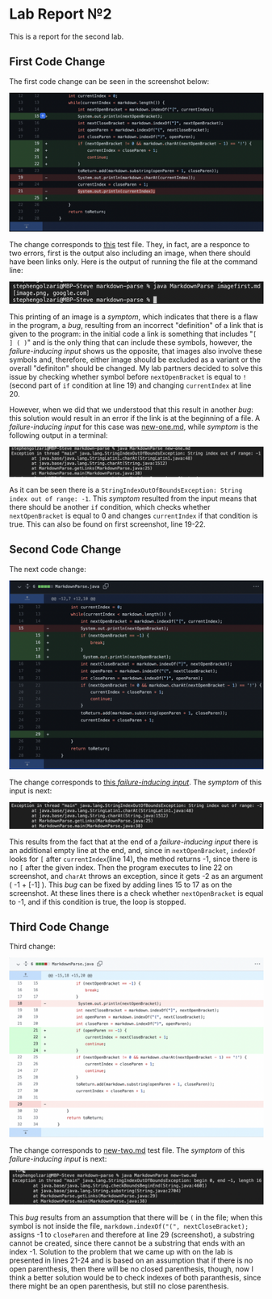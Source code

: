 # Lab Report №2

This is a report for the second lab. 

## First Code Change

The first code change can be seen in the screenshot below:

![image](diffFromGithub.png)

The change corresponds to [this](https://github.com/Gossty/markdown-parse/blob/main/imagefirst.md) test file. They, in fact, are a responce to two errors, first is the output also including an image, when there should have been links only. Here is the output of running the file at the command line:

![image](output1.png)

This printing of an image is a *symptom*, which indicates that there is a flaw in the program, a *bug*, resulting from an incorrect "definition" of a link that is given to the program: in the initial code a link is something that includes "`[ ] ( )`" and is the only thing that can include these symbols, however, the *failure-inducing input* shows us the opposite, that images also involve these symbols and, therefore, either image should be excluded as a variant or the overall "definiton" should be changed. My lab partners decided to solve this issue by checking whether symbol before `nextOpenBracket` is equal to `!`(second part of `if` condition at line 19) and changing `currentIndex` at line 20. 

However, when we did that we understood that this result in another *bug*: this solution would result in an error if the link is at the beginning of a file. A *failure-inducing input* for this case was [new-one.md](https://github.com/Gossty/markdown-parse/blob/main/new-one.md), while *symptom* is the following output in a terminal:

![image](output2.png)

As it can be seen there is a `StringIndexOutOfBoundsException: String index out of range: -1`. This *symptom* resulted from the input means that there should be another `if` condition, which checks whether `nextOpenBracket` is equal to 0 and changes `currentIndex` if that condition is true. This can also be found on first screenshot, line 19-22.

## Second Code Change

The next code change:

![image](codeChange2.png)

The change corresponds to [this *failure-inducing input*](https://github.com/Gossty/markdown-parse/blob/main/test-file.md). The *symptom* of this input is next:

![img](output3.png)

This results from the fact that at the end of a *failure-inducing input* there is an additional empty line at the end, and, since in `nextOpenBracket`, `indexOf` looks for `[` after `currentIndex`(line 14), the method returns -1, since there is no `[` after the given index. Then the program executes to line 22 on screenshot, and `charAt` throws an exception, since it gets -2 as an argument ( -1 + [-1] ). This *bug* can be fixed by adding lines 15 to 17 as on the screenshot. At these lines there is a check whether `nextOpenBracket` is equal to -1, and if this condition is true, the loop is stopped. 

## Third Code Change

Third change:

![image](codeChange3.png)

The change corresponds to [new-two.md](https://github.com/Gossty/markdown-parse/blob/main/new-two.md) test file. The *symptom* of this *failure-inducing input* is next:

![image](output4.png)

This *bug* results from an assumption that there will be `(` in the file; when this symbol is not inside the file,  `markdown.indexOf("(", nextCloseBracket);` assigns -1 to `closeParen` and therefore at line 29 (screenshot), a substring cannot be created, since there cannot be a substring that ends with an index -1. Solution to the problem that we came up with on the lab is presented in lines 21-24 and is based on an assumption that if there is no open parenthesis, then there will be no closed parenthesis, though, now I think a better solution would be to check indexes of both paranthesis, since there might be an open parenthesis, but still no close parenthesis. 